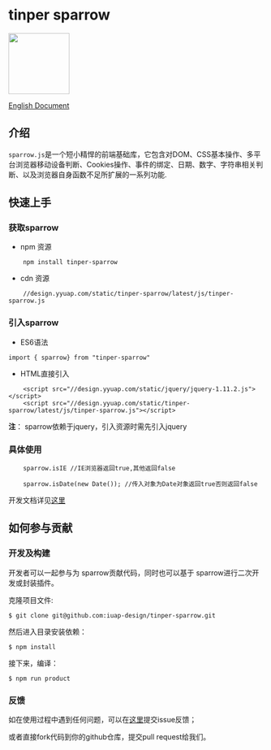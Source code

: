 # tinper sparrow
<img src="http://tinper.org/assets/images/sparrow.png" width="120" style="max-width:100%;"/>

[English Document](./README.md)
##  介绍
`sparrow.js`是一个短小精悍的前端基础库，它包含对DOM、CSS基本操作、多平台浏览器移动设备判断、Cookies操作、事件的绑定、日期、数字、字符串相关判断、以及浏览器自身函数不足所扩展的一系列功能.

## 快速上手

### 获取sparrow

* npm 资源
```
	npm install tinper-sparrow
```

* cdn 资源
```
	//design.yyuap.com/static/tinper-sparrow/latest/js/tinper-sparrow.js
```
### 引入sparrow
- ES6语法
```
import { sparrow} from "tinper-sparrow"

```
* HTML直接引入

```
	<script src="//design.yyuap.com/static/jquery/jquery-1.11.2.js"></script>
    <script src="//design.yyuap.com/static/tinper-sparrow/latest/js/tinper-sparrow.js"></script>
```
**注**： sparrow依赖于jquery，引入资源时需先引入jquery

### 具体使用
```
	sparrow.isIE //IE浏览器返回true,其他返回false

	sparrow.isDate(new Date()); //传入对象为Date对象返回true否则返回false

```
开发文档详见[这里](http://tinper.org/dist/sparrow/index.html)

## 如何参与贡献

### 开发及构建

开发者可以一起参与为 sparrow贡献代码，同时也可以基于 sparrow进行二次开发或封装插件。

克隆项目文件:

```
$ git clone git@github.com:iuap-design/tinper-sparrow.git
```

然后进入目录安装依赖：

```
$ npm install
```

接下来，编译：

```
$ npm run product
```

### 反馈
如在使用过程中遇到任何问题，可以在[这里](https://github.com/iuap-design/tinper-sparrow/issues)提交issue反馈；

或者直接fork代码到你的github仓库，提交pull request给我们。


